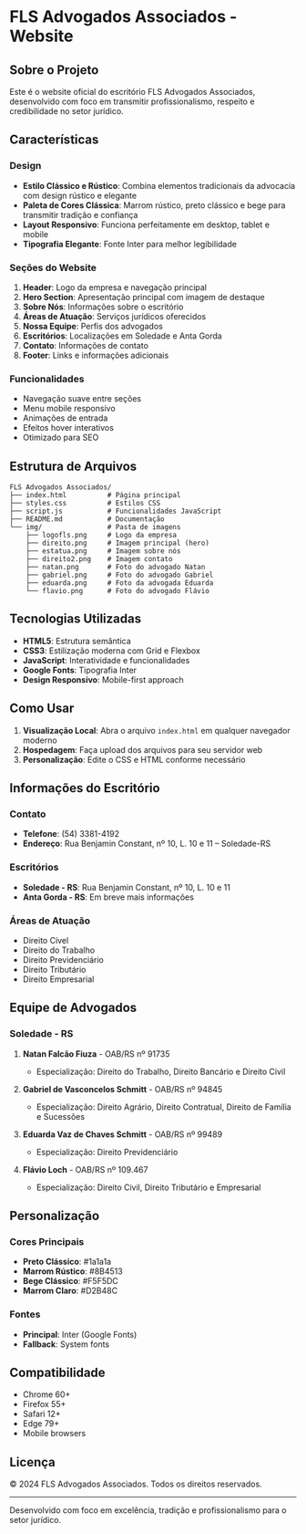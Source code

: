 # FLS Advogados Associados - Website

## Sobre o Projeto

Este é o website oficial do escritório FLS Advogados Associados, desenvolvido com foco em transmitir profissionalismo, respeito e credibilidade no setor jurídico.

## Características

### Design
- **Estilo Clássico e Rústico**: Combina elementos tradicionais da advocacia com design rústico e elegante
- **Paleta de Cores Clássica**: Marrom rústico, preto clássico e bege para transmitir tradição e confiança
- **Layout Responsivo**: Funciona perfeitamente em desktop, tablet e mobile
- **Tipografia Elegante**: Fonte Inter para melhor legibilidade

### Seções do Website
1. **Header**: Logo da empresa e navegação principal
2. **Hero Section**: Apresentação principal com imagem de destaque
3. **Sobre Nós**: Informações sobre o escritório
4. **Áreas de Atuação**: Serviços jurídicos oferecidos
5. **Nossa Equipe**: Perfis dos advogados
6. **Escritórios**: Localizações em Soledade e Anta Gorda
7. **Contato**: Informações de contato
8. **Footer**: Links e informações adicionais

### Funcionalidades
- Navegação suave entre seções
- Menu mobile responsivo
- Animações de entrada
- Efeitos hover interativos
- Otimizado para SEO

## Estrutura de Arquivos

```
FLS Advogados Associados/
├── index.html          # Página principal
├── styles.css          # Estilos CSS
├── script.js           # Funcionalidades JavaScript
├── README.md           # Documentação
└── img/                # Pasta de imagens
    ├── logofls.png     # Logo da empresa
    ├── direito.png     # Imagem principal (hero)
    ├── estatua.png     # Imagem sobre nós
    ├── direito2.png    # Imagem contato
    ├── natan.png       # Foto do advogado Natan
    ├── gabriel.png     # Foto do advogado Gabriel
    ├── eduarda.png     # Foto da advogada Eduarda
    └── flavio.png      # Foto do advogado Flávio
```

## Tecnologias Utilizadas

- **HTML5**: Estrutura semântica
- **CSS3**: Estilização moderna com Grid e Flexbox
- **JavaScript**: Interatividade e funcionalidades
- **Google Fonts**: Tipografia Inter
- **Design Responsivo**: Mobile-first approach

## Como Usar

1. **Visualização Local**: Abra o arquivo `index.html` em qualquer navegador moderno
2. **Hospedagem**: Faça upload dos arquivos para seu servidor web
3. **Personalização**: Edite o CSS e HTML conforme necessário

## Informações do Escritório

### Contato
- **Telefone**: (54) 3381-4192
- **Endereço**: Rua Benjamin Constant, nº 10, L. 10 e 11 – Soledade-RS

### Escritórios
- **Soledade - RS**: Rua Benjamin Constant, nº 10, L. 10 e 11
- **Anta Gorda - RS**: Em breve mais informações

### Áreas de Atuação
- Direito Cível
- Direito do Trabalho
- Direito Previdenciário
- Direito Tributário
- Direito Empresarial

## Equipe de Advogados

### Soledade - RS
1. **Natan Falcão Fiuza** - OAB/RS nº 91735
   - Especialização: Direito do Trabalho, Direito Bancário e Direito Civil

2. **Gabriel de Vasconcelos Schmitt** - OAB/RS nº 94845
   - Especialização: Direito Agrário, Direito Contratual, Direito de Família e Sucessões

3. **Eduarda Vaz de Chaves Schmitt** - OAB/RS nº 99489
   - Especialização: Direito Previdenciário

4. **Flávio Loch** - OAB/RS nº 109.467
   - Especialização: Direito Civil, Direito Tributário e Empresarial

## Personalização

### Cores Principais
- **Preto Clássico**: #1a1a1a
- **Marrom Rústico**: #8B4513
- **Bege Clássico**: #F5F5DC
- **Marrom Claro**: #D2B48C

### Fontes
- **Principal**: Inter (Google Fonts)
- **Fallback**: System fonts

## Compatibilidade

- Chrome 60+
- Firefox 55+
- Safari 12+
- Edge 79+
- Mobile browsers

## Licença

© 2024 FLS Advogados Associados. Todos os direitos reservados.

---

Desenvolvido com foco em excelência, tradição e profissionalismo para o setor jurídico.
